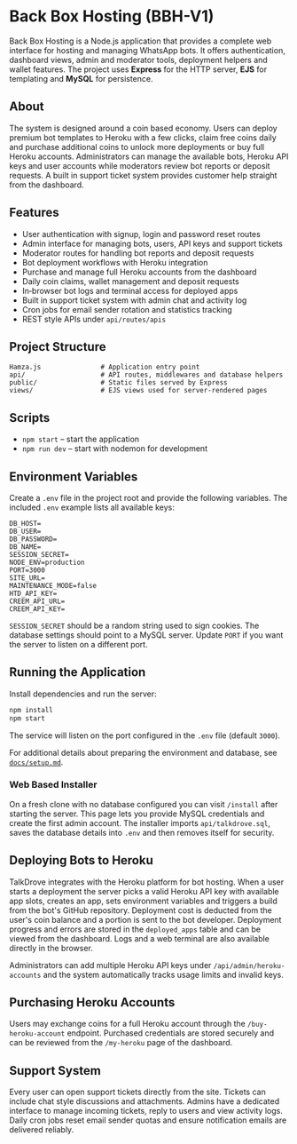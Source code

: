 # Back Box Hosting (BBH-V1)

Back Box Hosting is a Node.js application that provides a complete web interface for hosting and managing WhatsApp bots.
It offers authentication, dashboard views, admin and moderator tools, deployment helpers and wallet
features. The project uses **Express** for the HTTP server, **EJS** for templating and **MySQL** for persistence.

## About

The system is designed around a coin based economy. Users can deploy premium bot templates to Heroku
with a few clicks, claim free coins daily and purchase additional coins to unlock more deployments or
buy full Heroku accounts.  Administrators can manage the available bots, Heroku API keys and user
accounts while moderators review bot reports or deposit requests.  A built in support ticket system
provides customer help straight from the dashboard.

## Features

- User authentication with signup, login and password reset routes
- Admin interface for managing bots, users, API keys and support tickets
- Moderator routes for handling bot reports and deposit requests
- Bot deployment workflows with Heroku integration
- Purchase and manage full Heroku accounts from the dashboard
- Daily coin claims, wallet management and deposit requests
- In‑browser bot logs and terminal access for deployed apps
- Built in support ticket system with admin chat and activity log
- Cron jobs for email sender rotation and statistics tracking
- REST style APIs under `api/routes/apis`

## Project Structure

```
Hamza.js               # Application entry point
api/                   # API routes, middlewares and database helpers
public/                # Static files served by Express
views/                 # EJS views used for server-rendered pages
```

## Scripts

- `npm start` – start the application
- `npm run dev` – start with nodemon for development

## Environment Variables

Create a `.env` file in the project root and provide the following variables.
The included `.env` example lists all available keys:

```
DB_HOST=
DB_USER=
DB_PASSWORD=
DB_NAME=
SESSION_SECRET=
NODE_ENV=production
PORT=3000
SITE_URL=
MAINTENANCE_MODE=false
HTD_API_KEY=
CREEM_API_URL=
CREEM_API_KEY=
```

`SESSION_SECRET` should be a random string used to sign cookies. The database settings should point to a
MySQL server. Update `PORT` if you want the server to listen on a different port.

## Running the Application

Install dependencies and run the server:

```bash
npm install
npm start
```

The service will listen on the port configured in the `.env` file (default `3000`).

For additional details about preparing the environment and database, see
[`docs/setup.md`](docs/setup.md).

### Web Based Installer

On a fresh clone with no database configured you can visit `/install` after
starting the server. This page lets you provide MySQL credentials and create the
first admin account. The installer imports `api/talkdrove.sql`, saves the
database details into `.env` and then removes itself for security.

## Deploying Bots to Heroku

TalkDrove integrates with the Heroku platform for bot hosting. When a user starts
a deployment the server picks a valid Heroku API key with available app slots,
creates an app, sets environment variables and triggers a build from the bot's
GitHub repository. Deployment cost is deducted from the user's coin balance and a
portion is sent to the bot developer. Deployment progress and errors are stored
in the `deployed_apps` table and can be viewed from the dashboard. Logs and a
web terminal are also available directly in the browser.

Administrators can add multiple Heroku API keys under `/api/admin/heroku-accounts`
and the system automatically tracks usage limits and invalid keys.

## Purchasing Heroku Accounts

Users may exchange coins for a full Heroku account through the `/buy-heroku-account`
endpoint. Purchased credentials are stored securely and can be reviewed from the
`/my-heroku` page of the dashboard.

## Support System

Every user can open support tickets directly from the site. Tickets can include
chat style discussions and attachments. Admins have a dedicated interface to
manage incoming tickets, reply to users and view activity logs. Daily cron jobs
reset email sender quotas and ensure notification emails are delivered
reliably.

